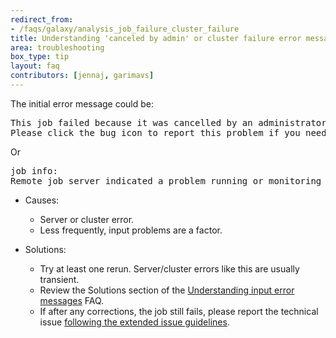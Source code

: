 ```yaml
---
redirect_from:
- /faqs/galaxy/analysis_job_failure_cluster_failure
title: Understanding 'canceled by admin' or cluster failure error messages
area: troubleshooting
box_type: tip
layout: faq
contributors: [jennaj, garimavs]
---
```


The initial error message could be:
<pre>
This job failed because it was cancelled by an administrator.
Please click the bug icon to report this problem if you need help.
</pre>

Or
<pre>
job info:
Remote job server indicated a problem running or monitoring this job.
</pre>

- Causes:
    - Server or cluster error.
    - Less frequently, input problems are a factor.

- Solutions:
    - Try at least one rerun. Server/cluster errors like this are usually transient.
    - Review the Solutions section of the [Understanding input error messages](https://training.galaxyproject.org/training-material/faqs/galaxy/analysis_job_failure_input_problem.html) FAQ.
    - If after any corrections, the job still fails, please report the technical issue [following the extended issue guidelines](https://training.galaxyproject.org/training-material/faqs/galaxy/analysis_reporting_issues.html).